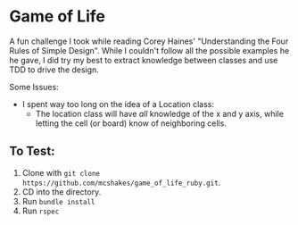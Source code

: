 # Game of Life

A fun challenge I took while reading Corey Haines' "Understanding the Four Rules of Simple Design". While I couldn't follow all the possible examples he
he gave, I did try my best to extract knowledge between classes and use TDD to drive the design.

Some Issues:

* I spent way too long on the idea of a Location class:
  - The location class will have _all_ knowledge of the x and y axis, while letting the cell (or board) know of neighboring cells.
  

## To Test:

1. Clone with `git clone https://github.com/mcshakes/game_of_life_ruby.git`.
2. CD into the directory.
3. Run `bundle install`
4. Run `rspec`
